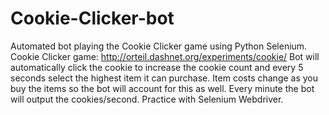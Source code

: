 # Cookie-Clicker-bot
Automated bot playing the Cookie Clicker game using Python Selenium.
Cookie Clicker game: http://orteil.dashnet.org/experiments/cookie/
Bot will automatically click the cookie to increase the cookie count and every 5 seconds select the highest item it can purchase. Item costs change as you buy the items so the bot will account for this as well. Every minute the bot will output the cookies/second. Practice with Selenium Webdriver.
